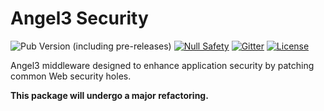 # Angel3 Security

![Pub Version (including pre-releases)](https://img.shields.io/pub/v/angel3_security?include_prereleases)
[![Null Safety](https://img.shields.io/badge/null-safety-brightgreen)](https://dart.dev/null-safety)
[![Gitter](https://img.shields.io/gitter/room/angel_dart/discussion)](https://gitter.im/angel_dart/discussion)
[![License](https://img.shields.io/github/license/dart-backend/angel)](https://github.com/dart-backend/angel/tree/master/packages/security/LICENSE)

Angel3 middleware designed to enhance application security by patching common Web security holes.

**This package will undergo a major refactoring.**
